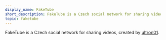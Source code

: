 ```yaml
---
display_name: FakeTube
short_description: FakeTube is a Czech social network for sharing videos.
topic: faketube
---
```

FakeTube is a Czech social network for sharing videos, created by [ultron01](https://ultron01.ultronarmy.eu).
